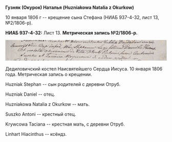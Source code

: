 **Гузняк (Окурок) Наталья (Huzniakowa Natalia z Okurkow)**

10 января 1806 г -- крещение сына Стефана (НИАБ 937-4-32, лист 13,
№2/1806-р).

**НИАБ 937-4-32:** Лист 13. **Метрическая запись №2/1806-р.**

![](./media/b654855df8f4f65f2ab6164ce069008bb3bcc429.png)

Дедиловичский костел Наисвятейшего Сердца Иисуса. 10 января 1806 года.
Метрическая запись о крещении.

Huzniak Stephan -- сын родителей с деревни Отруб.

Huzniak Daniel -- отец.

Huzniakowa Natalia z Okurkow -- мать.

Suszko Antoni -- крестный отец.

Krywcowa Taciana -- крестная мать, с деревни Отруб.

Linhart Hiacinthus -- ксёндз.
